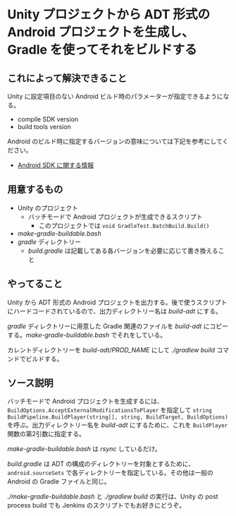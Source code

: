 # Unity プロジェクトから ADT 形式の Android プロジェクトを生成し、Gradle を使ってそれをビルドする

## これによって解決できること

Unity に設定項目のない Android ビルド時のパラメーターが指定できるようになる。

- compile SDK version
- build tools version

Android のビルド時に指定するバージョンの意味については下記を参考にしてください。

- [Android SDK に関する情報](https://github.jp.klab.com/studio-management/bismarck-tools/wiki/Android-SDK-%E3%81%AB%E9%96%A2%E3%81%99%E3%82%8B%E6%83%85%E5%A0%B1)

## 用意するもの

- Unity のプロジェクト
  - バッチモードで Android プロジェクトが生成できるスクリプト
    - このプロジェクトでは `void GradleTest.BatchBuild.Build()`
- _make-gradle-buildable.bash_
- _gradle_ ディレクトリー
  - _build.gradle_ は記載してある各バージョンを必要に応じて書き換えること

## やってること

Unity から ADT 形式の Android プロジェクトを出力する。後で使うスクリプトにハードコードされているので、出力ディレクトリー名は _build-adt_ にする。

_gradle_ ディレクトリーに用意した Gradle 関連のファイルを _build-adt_ にコピーする。_make-gradle-buildable.bash_ でそれをしている。

カレントディレクトリーを _build-adt/PROD_NAME_ にして _./gradlew build_ コマンドでビルドする。

## ソース説明

バッチモードで Android プロジェクトを生成するには、`BuildOptions.AcceptExternalModificationsToPlayer` を指定して `string BuildPipeline.BuildPlayer(string[], string, BuildTarget, BuildOptions)` を呼ぶ。出力ディレクトリー名を _build-adt_ にするために、これを `BuildPlayer` 関数の第2引数に指定する。

_make-gradle-buildable.bash_ は _rsync_ しているだけ。

_build.gradle_ は ADT の構成のディレクトリーを対象とするために、`android.sourceSets` で各ディレクトリーを指定している。その他は一般の Android の Gradle ファイルと同じ。

_./make-gradle-buildable.bash_ と _./gradlew build_ の実行は、Unity の post process build でも Jenkins のスクリプトでもお好きにどうぞ。
